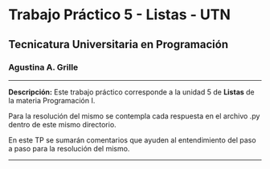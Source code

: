 # Trabajo Práctico 5 - Listas - UTN
## Tecnicatura Universitaria en Programación
### Agustina A. Grille
---

**Descripción:**
Este trabajo práctico corresponde a la unidad 5 de **Listas** de la materia Programación I.

Para la resolución del mismo se contempla cada respuesta en el archivo .py dentro de este mismo directorio.

En este TP se sumarán comentarios que ayuden al entendimiento del paso a paso para la resolución del mismo.

---
